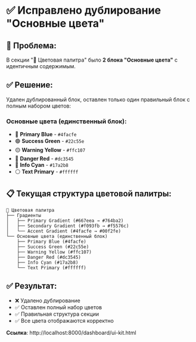 # ✅ Исправлено дублирование "Основные цвета"

## 🔧 **Проблема:**
В секции "🎨 Цветовая палитра" было **2 блока "Основные цвета"** с идентичным содержимым.

## ✅ **Решение:**
Удален дублированный блок, оставлен только один правильный блок с полным набором цветов:

### Основные цвета (единственный блок):
- 🔵 **Primary Blue** - `#4facfe`
- 🟢 **Success Green** - `#22c55e` 
- 🟡 **Warning Yellow** - `#ffc107`
- 🔴 **Danger Red** - `#dc3545`
- 🔵 **Info Cyan** - `#17a2b8`
- ⚪ **Text Primary** - `#ffffff`

## 📋 **Текущая структура цветовой палитры:**

```
🎨 Цветовая палитра
├── Градиенты
│   ├── Primary Gradient (#667eea → #764ba2)
│   ├── Secondary Gradient (#f093fb → #f5576c)
│   └── Accent Gradient (#4facfe → #00f2fe)
└── Основные цвета (единственный блок)
    ├── Primary Blue (#4facfe)
    ├── Success Green (#22c55e)
    ├── Warning Yellow (#ffc107)
    ├── Danger Red (#dc3545)
    ├── Info Cyan (#17a2b8)
    └── Text Primary (#ffffff)
```

## ✅ **Результат:**
- ❌ Удалено дублирование
- ✅ Оставлен полный набор цветов
- ✅ Правильная структура секции
- ✅ Все цвета отображаются корректно

**Ссылка**: http://localhost:8000/dashboard/ui-kit.html